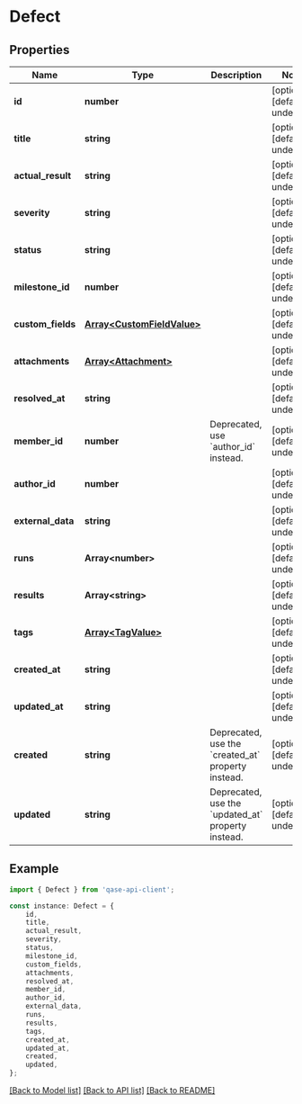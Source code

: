 # Defect


## Properties

Name | Type | Description | Notes
------------ | ------------- | ------------- | -------------
**id** | **number** |  | [optional] [default to undefined]
**title** | **string** |  | [optional] [default to undefined]
**actual_result** | **string** |  | [optional] [default to undefined]
**severity** | **string** |  | [optional] [default to undefined]
**status** | **string** |  | [optional] [default to undefined]
**milestone_id** | **number** |  | [optional] [default to undefined]
**custom_fields** | [**Array&lt;CustomFieldValue&gt;**](CustomFieldValue.md) |  | [optional] [default to undefined]
**attachments** | [**Array&lt;Attachment&gt;**](Attachment.md) |  | [optional] [default to undefined]
**resolved_at** | **string** |  | [optional] [default to undefined]
**member_id** | **number** | Deprecated, use &#x60;author_id&#x60; instead. | [optional] [default to undefined]
**author_id** | **number** |  | [optional] [default to undefined]
**external_data** | **string** |  | [optional] [default to undefined]
**runs** | **Array&lt;number&gt;** |  | [optional] [default to undefined]
**results** | **Array&lt;string&gt;** |  | [optional] [default to undefined]
**tags** | [**Array&lt;TagValue&gt;**](TagValue.md) |  | [optional] [default to undefined]
**created_at** | **string** |  | [optional] [default to undefined]
**updated_at** | **string** |  | [optional] [default to undefined]
**created** | **string** | Deprecated, use the &#x60;created_at&#x60; property instead. | [optional] [default to undefined]
**updated** | **string** | Deprecated, use the &#x60;updated_at&#x60; property instead. | [optional] [default to undefined]

## Example

```typescript
import { Defect } from 'qase-api-client';

const instance: Defect = {
    id,
    title,
    actual_result,
    severity,
    status,
    milestone_id,
    custom_fields,
    attachments,
    resolved_at,
    member_id,
    author_id,
    external_data,
    runs,
    results,
    tags,
    created_at,
    updated_at,
    created,
    updated,
};
```

[[Back to Model list]](../README.md#documentation-for-models) [[Back to API list]](../README.md#documentation-for-api-endpoints) [[Back to README]](../README.md)
